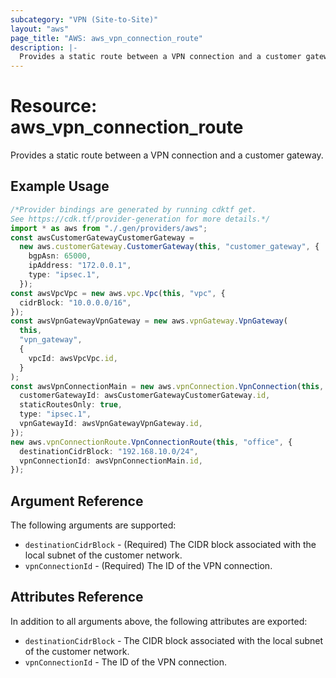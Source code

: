 ```yaml
---
subcategory: "VPN (Site-to-Site)"
layout: "aws"
page_title: "AWS: aws_vpn_connection_route"
description: |-
  Provides a static route between a VPN connection and a customer gateway.
---
```


# Resource: aws\_vpn\_connection\_route

Provides a static route between a VPN connection and a customer gateway.

## Example Usage

```typescript
/*Provider bindings are generated by running cdktf get.
See https://cdk.tf/provider-generation for more details.*/
import * as aws from "./.gen/providers/aws";
const awsCustomerGatewayCustomerGateway =
  new aws.customerGateway.CustomerGateway(this, "customer_gateway", {
    bgpAsn: 65000,
    ipAddress: "172.0.0.1",
    type: "ipsec.1",
  });
const awsVpcVpc = new aws.vpc.Vpc(this, "vpc", {
  cidrBlock: "10.0.0.0/16",
});
const awsVpnGatewayVpnGateway = new aws.vpnGateway.VpnGateway(
  this,
  "vpn_gateway",
  {
    vpcId: awsVpcVpc.id,
  }
);
const awsVpnConnectionMain = new aws.vpnConnection.VpnConnection(this, "main", {
  customerGatewayId: awsCustomerGatewayCustomerGateway.id,
  staticRoutesOnly: true,
  type: "ipsec.1",
  vpnGatewayId: awsVpnGatewayVpnGateway.id,
});
new aws.vpnConnectionRoute.VpnConnectionRoute(this, "office", {
  destinationCidrBlock: "192.168.10.0/24",
  vpnConnectionId: awsVpnConnectionMain.id,
});

```

## Argument Reference

The following arguments are supported:

* `destinationCidrBlock` - (Required) The CIDR block associated with the local subnet of the customer network.
* `vpnConnectionId` - (Required) The ID of the VPN connection.

## Attributes Reference

In addition to all arguments above, the following attributes are exported:

* `destinationCidrBlock` - The CIDR block associated with the local subnet of the customer network.
* `vpnConnectionId` - The ID of the VPN connection.
